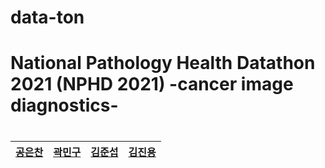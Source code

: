 # data-ton
# National Pathology Health Datathon 2021 (NPHD 2021) -cancer image diagnostics-
# 
| [공은찬](https://github.com/Chanchan2) |[곽민구](https://github.com/deokgu) | [김준섭](https://github.com/Aweseop) | [김진용](https://github.com/Kim-jy0819) |
| :---: | :---: | :---: | :---: |
